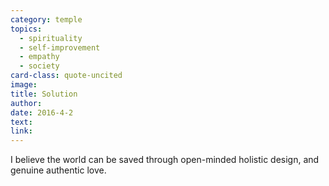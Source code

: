 ```yaml
---
category: temple
topics:
  - spirituality
  - self-improvement
  - empathy
  - society
card-class: quote-uncited
image:
title: Solution
author:
date: 2016-4-2
text:  
link:
---
```

I believe the world can be saved through open-minded holistic design, and genuine authentic love.
